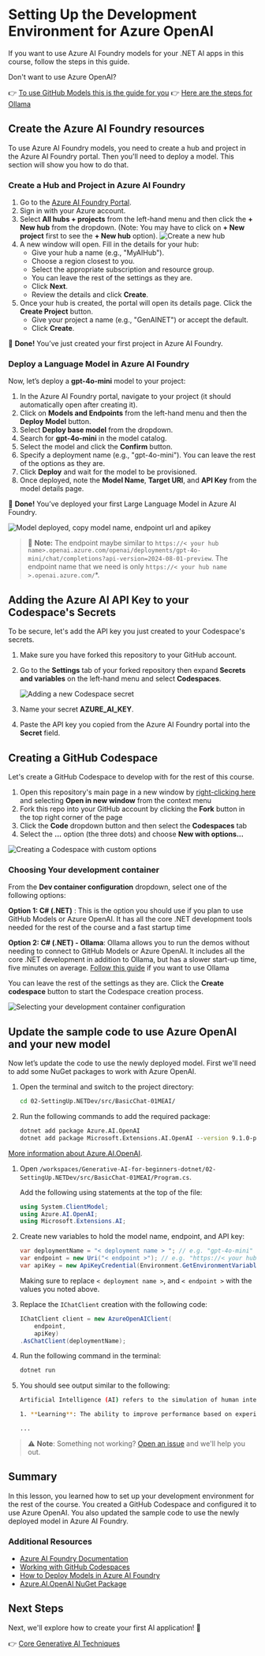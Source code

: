 # Setting Up the Development Environment for Azure OpenAI

If you want to use Azure AI Foundry models for your .NET AI apps in this course, follow the steps in this guide.

Don't want to use Azure OpenAI?

👉 [To use GitHub Models this is the guide for you](README.md)
👉 [Here are the steps for Ollama](getting-started-ollama.md)

## Create the Azure AI Foundry resources

To use Azure AI Foundry models, you need to create a hub and project in the Azure AI Foundry portal. Then you'll need to deploy a model. This section will show you how to do that.

### Create a Hub and Project in Azure AI Foundry

1. Go to the [Azure AI Foundry Portal](https://ai.azure.com/).
1. Sign in with your Azure account.
1. Select **All hubs + projects** from the left-hand menu and then click the **+ New hub** from the dropdown. (Note: You may have to click on **+ New project** first to see the **+ New hub** option).
    ![Create a new hub](./images/ai-foundry-hub-selection.png)
1. A new window will open. Fill in the details for your hub:
    - Give your hub a name (e.g., "MyAIHub").
    - Choose a region closest to you.
    - Select the appropriate subscription and resource group.
    - You can leave the rest of the settings as they are.
    - Click **Next**.
    - Review the details and click **Create**.
1. Once your hub is created, the portal will open its details page. Click the **Create Project** button.
    - Give your project a name (e.g., "GenAINET") or accept the default.
    - Click **Create**.

🎉 **Done!** You’ve just created your first project in Azure AI Foundry.

### Deploy a Language Model in Azure AI Foundry

Now, let’s deploy a **gpt-4o-mini** model to your project:

1. In the Azure AI Foundry portal, navigate to your project (it should automatically open after creating it).
1. Click on **Models and Endpoints** from the left-hand menu and then the **Deploy Model** button.
1. Select **Deploy base model** from the dropdown.
1. Search for **gpt-4o-mini** in the model catalog.
1. Select the model and click the **Confirm** button.
1. Specify a deployment name (e.g., "gpt-4o-mini"). You can leave the rest of the options as they are.
1. Click **Deploy** and wait for the model to be provisioned.
1. Once deployed, note the **Model Name**, **Target URI**, and **API Key** from the model details page.

🎉 **Done!** You’ve deployed your first Large Language Model in Azure AI Foundry.

![Model deployed, copy model name, endpoint url and apikey](./images/deploytoazure-20-copymodelinfo.png)

> 📝 **Note:** The endpoint maybe similar to `https://< your hub name>.openai.azure.com/openai/deployments/gpt-4o-mini/chat/completions?api-version=2024-08-01-preview`. The endpoint name that we need is only `https://< your hub name >.openai.azure.com/`*.

## Adding the Azure AI API Key to your Codespace's Secrets

To be secure, let's add the API key you just created to your Codespace's secrets.

1. Make sure you have forked this repository to your GitHub account.
1. Go to the **Settings** tab of your forked repository then expand **Secrets and variables** on the left-hand menu and select **Codespaces**.

    ![Adding a new Codespace secret](./images/codespaces-secret.jpeg)
1. Name your secret **AZURE_AI_KEY**.
1. Paste the API key you copied from the Azure AI Foundry portal into the **Secret** field.

## Creating a GitHub Codespace

Let's create a GitHub Codespace to develop with for the rest of this course.

1. Open this repository's main page in a new window by [right-clicking here](https://github.com/microsoft/Generative-AI-for-beginners-dotnet) and selecting **Open in new window** from the context menu
1. Fork this repo into your GitHub account by clicking the **Fork** button in the top right corner of the page
1. Click the **Code** dropdown button and then select the **Codespaces** tab
1. Select the **...** option (the three dots) and choose **New with options...**

![Creating a Codespace with custom options](./images/creating-codespace.png)

### Choosing Your development container

From the **Dev container configuration** dropdown, select one of the following options:

**Option 1: C# (.NET)** : This is the option you should use if you plan to use GitHub Models or Azure OpenAI. It has all the core .NET development tools needed for the rest of the course and a fast startup time

**Option 2: C# (.NET) - Ollama**: Ollama allows you to run the demos without needing to connect to GitHub Models or Azure OpenAI. It includes all the core .NET development in addition to Ollama, but has a slower start-up time, five minutes on average. [Follow this guide](getting-started-ollama.md) if you want to use Ollama

You can leave the rest of the settings as they are. Click the **Create codespace** button to start the Codespace creation process.

![Selecting your development container configuration](./images/select-container-codespace.png)

## Update the sample code to use Azure OpenAI and your new model

Now let’s update the code to use the newly deployed model. First we'll need to add some NuGet packages to work with Azure OpenAI.

1. Open the terminal and switch to the project directory:

    ```bash
    cd 02-SettingUp.NETDev/src/BasicChat-01MEAI/
    ```

1. Run the following commands to add the required package:

    ```bash
    dotnet add package Azure.AI.OpenAI
    dotnet add package Microsoft.Extensions.AI.OpenAI --version 9.1.0-preview.1.25064.3
    ```

[More information about Azure.AI.OpenAI](https://www.nuget.org/packages/Azure.AI.OpenAI/2.1.0#show-readme-container).

1. Open `/workspaces/Generative-AI-for-beginners-dotnet/02-SettingUp.NETDev/src/BasicChat-01MEAI/Program.cs`.

    Add the following using statements at the top of the file:


    ```csharp
    using System.ClientModel;
    using Azure.AI.OpenAI;
    using Microsoft.Extensions.AI;

1. Create new variables to hold the model name, endpoint, and API key:

    ```csharp
    var deploymentName = "< deployment name > "; // e.g. "gpt-4o-mini"
    var endpoint = new Uri("< endpoint >"); // e.g. "https://< your hub name >.openai.azure.com/"
    var apiKey = new ApiKeyCredential(Environment.GetEnvironmentVariable("AZURE_AI_SECRET"));
    ```

    Making sure to replace `< deployment name >`, and `< endpoint >` with the values you noted above.

1. Replace the `IChatClient` creation with the following code:

    ```csharp
    IChatClient client = new AzureOpenAIClient(
        endpoint,
        apiKey)
    .AsChatClient(deploymentName);
    ```

1. Run the following command in the terminal:

    ```bash
    dotnet run
    ```

1. You should see output similar to the following:

    ```bash
    Artificial Intelligence (AI) refers to the simulation of human intelligence in machines that are programmed to think and learn like humans. AI encompasses a variety of technologies and approaches that enable computers and systems to perform tasks that typically require human intelligence. These tasks include:

    1. **Learning**: The ability to improve performance based on experience, often through algorithms that analyze data.
    
    ...
    ```

> ⚠️ **Note**: Something not working? [Open an issue](https://github.com/microsoft/Generative-AI-for-beginners-dotnet/issues/new?template=Blank+issue) and we'll help you out.

## Summary

In this lesson, you learned how to set up your development environment for the rest of the course. You created a GitHub Codespace and configured it to use Azure OpenAI. You also updated the sample code to use the newly deployed model in Azure AI Foundry.

### Additional Resources

- [Azure AI Foundry Documentation](https://learn.microsoft.com/en-us/azure/ai-services/)
- [Working with GitHub Codespaces](https://docs.github.com/en/codespaces/getting-started)
- [How to Deploy Models in Azure AI Foundry](https://learn.microsoft.com/en-us/azure/ai-services/deploy/)
- [Azure.AI.OpenAI NuGet Package](https://www.nuget.org/packages/Azure.AI.OpenAI)

## Next Steps

Next, we'll explore how to create your first AI application! 🚀

👉 [Core Generative AI Techniques](../03-CoreGenerativeAITechniques/readme.md)
